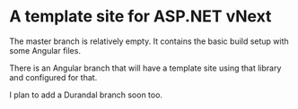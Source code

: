 A template site for ASP.NET vNext
=====================

The master branch is relatively empty. It contains the basic build setup with some Angular files.

There is an Angular branch that will have a template site using that library and configured for that.

I plan to add a Durandal branch soon too.
